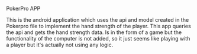 PokerPro APP

This is the android application which uses the api and model created in the Pokerpro file to implement the hand strength of the player.
This app queries the api and gets the hand strength data.
Is in the form of a game but the functionality of the computer is not added, so it just seems like playing with a player but it's actually not using any logic.
